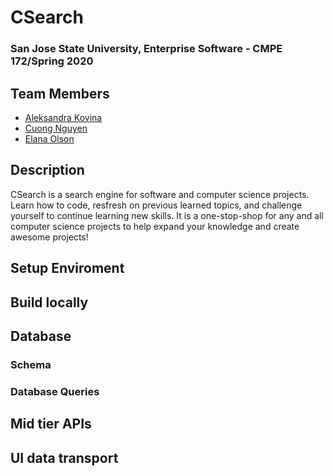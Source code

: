 # CSearch

### San Jose State University, Enterprise Software - CMPE 172/Spring 2020

## Team Members

- [Aleksandra Kovina](https://github.com/Sashanity)
- [Cuong Nguyen](https://github.com/calvinqc)
- [Elana Olson](https://github.com/ellamaolson)

## Description

CSearch is a search engine for software and computer science projects. Learn how to code, resfresh on previous learned topics, and challenge yourself to continue learning new skills. It is a one-stop-shop for any and all computer science projects to help expand your knowledge and create awesome projects!

## Setup Enviroment

## Build locally

## Database

### Schema

### Database Queries

## Mid tier APIs

## UI data transport
